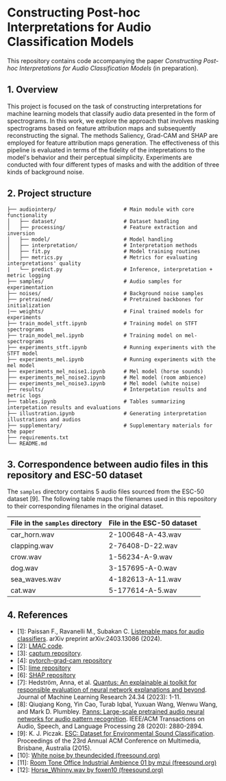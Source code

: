 # Constructing Post-hoc Interpretations for Audio Classification Models

This repository contains code accompanying the paper *Constructing Post-hoc Interpretations for Audio Classification Models* (in preparation).

## 1. Overview

This project is focused on the task of constructing interpretations for machine learning models that classify audio data presented in the form of spectrograms. In this work, we explore the approach that involves masking spectrograms based on feature attribution maps and subsequently reconstructing the signal. The methods Saliency, Grad-CAM and SHAP are employed for feature attribution maps generation. The effectiveness of this pipeline is evaluated in terms of the fidelity of the intepretations to the model's behavior and their perceptual simplicity. Experiments are conducted with four different types of masks and with the addition of three kinds of background noise.

## 2. Project structure
```text
├── audiointerp/                      # Main module with core functionality
│   ├── dataset/                      # Dataset handling
│   ├── processing/                   # Feature extraction and inversion
│   ├── model/                        # Model handling
│   ├── interpretation/               # Interpretation methods
│   ├── fit.py                        # Model training routines
│   ├── metrics.py                    # Metrics for evaluating interpretations' quality
|   └── predict.py                    # Inference, interpretation + metric logging
├── samples/                          # Audio samples for experimentation
├── noises/                           # Background noise samples
├── pretrained/                       # Pretrained backbones for initialization
|── weights/                          # Final trained models for experiments
├── train_model_stft.ipynb            # Training model on STFT spectrograms
├── train_model_mel.ipynb             # Training model on mel-spectrograms
├── experiments_stft.ipynb            # Running experiments with the STFT model
├── experiments_mel.ipynb             # Running experiments with the mel model
├── experiments_mel_noise1.ipynb      # Mel model (horse sounds)
├── experiments_mel_noise2.ipynb      # Mel model (room ambience)
├── experiments_mel_noise3.ipynb      # Mel model (white noise)
├── results/                          # Interpetation results and metric logs
├── tables.ipynb                      # Tables summarizing interpetation results and evaluations
├── illustration.ipynb                # Generating interpretation illustrations and audios
├── supplementary/                    # Supplementary materials for the paper
├── requirements.txt
└── README.md
```

## 3. Correspondence between audio files in this repository and ESC-50 dataset

The `samples` directory contains 5 audio files sourced from the ESC-50 dataset [9]. The following table maps the filenames used in this repository to their corresponding filenames in the original dataset.

| File in the `samples` directory   | File in the ESC-50 dataset   |
| --------------------------------- | ---------------------------- |
|  car_horn.wav                     |  2-100648-A-43.wav           |
|  clapping.wav                     |  2-76408-D-22.wav            |
|  crow.wav                         |  1-56234-A-9.wav             |
|  dog.wav                          |  3-157695-A-0.wav            |
|  sea_waves.wav                    |  4-182613-A-11.wav           |
|  cat.wav                          |  5-177614-A-5.wav            |


## 4. References
- [1]: Paissan F., Ravanelli M., Subakan C. [Listenable maps for audio classifiers]((https://doi.org/10.48550/arXiv.2403.13086)). arXiv preprint arXiv:2403.13086 (2024).
- [2]: [LMAC code](https://github.com/speechbrain/speechbrain/tree/develop/recipes/ESC50/interpret).
- [3]: [captum repository](https://github.com/meta-pytorch/captum).
- [4]: [pytorch-grad-cam repository](https://github.com/jacobgil/pytorch-grad-cam)
- [5]: [lime repository](https://github.com/marcotcr/lime)
- [6]: [SHAP repository](https://github.com/shap/shap)
- [7]: Hedström, Anna, et al. [Quantus: An explainable ai toolkit for responsible evaluation of neural network explanations and beyond](https://www.jmlr.org/papers/v24/22-0142.html). Journal of Machine Learning Research 24.34 (2023): 1-11.
- [8]: Qiuqiang Kong, Yin Cao, Turab Iqbal, Yuxuan Wang, Wenwu Wang, and Mark D. Plumbley. [Panns: Large-scale pretrained audio neural networks for audio pattern recognition](https://doi.org/10.1109/TASLP.2020.3030497). IEEE/ACM Transactions on Audio, Speech, and Language Processing 28 (2020): 2880-2894.
- [9]: K. J. Piczak. [ESC: Dataset for Environmental Sound Classification](https://dx.doi.org/10.1145/2733373.2806390). Proceedings of the 23rd Annual ACM Conference on Multimedia, Brisbane, Australia (2015).
- [10]: [White noise by theundecided (freesound.org)](https://freesound.org/people/theundecided/sounds/165058/)
- [11]: [Room Tone Office Industrial Ambience 01 by mzui (freesound.org)](https://freesound.org/people/mzui/sounds/203297/)
- [12]: [Horse_Whinny.wav by foxen10 (freesound.org)](https://freesound.org/people/foxen10/sounds/149024/)
